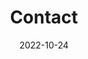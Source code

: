---
title: Contact
date: 2022-10-24

type: landing

sections:
  - block: contact
    content:
      title: Contact
      text: |-
        If you are intrested in joining in the team , feel free to contact me.
      email: yczhang@bupt.edu.cn
      phone: 888 888 88 88
      address:
        street: Zonghe Building, BUPT, Haidian District
        city: Beijing
        region: CA
        country: China
        country_code: CN
      office_hours:
         - 'Monday-Friday 9:00 to 18:00'
      #contact_links:
      #  - icon: comments
      #    icon_pack: fas
      #    name: Discuss on Forum
      #    link: 'https://discourse.gohugo.io'
    
      # Automatically link email and phone or display as text?
      autolink: true
    
      # Email form provider
      form:
        provider: netlify
        formspree:
          id:
        netlify:
          # Enable CAPTCHA challenge to reduce spam?
          captcha: false
    design:
      columns: '1'

---